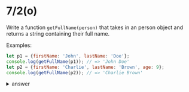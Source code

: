 # 7/2(o)

Write a function `getFullName(person)` that takes in an person object
and returns a string containing their full name.


Examples:

```js
let p1 = {firstName: 'John', lastName: 'Doe'};
console.log(getFullName(p1)); // => 'John Doe'
let p2 = {firstName: 'Charlie', lastName: 'Brown', age: 9};
console.log(getFullName(p2)); // => 'Charlie Brown'
```

<details>

  <summary>answer</summary>

  ```js

function getFullName({firstName, lastName}) {
  return firstName + " " + lastName;
}
  ```
</details>
